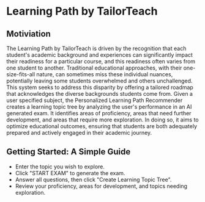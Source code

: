 #  Learning Path by TailorTeach

## Motiviation
The  Learning Path by TailorTeach is driven by the recognition that each student's academic background and experiences can significantly impact their readiness for a particular course, and this readiness often varies from one student to another. Traditional educational approaches, with their one-size-fits-all nature, can sometimes miss these individual nuances, potentially leaving some students overwhelmed and others unchallenged. This system seeks to address this disparity by offering a tailored roadmap that acknowledges the diverse backgrounds students come from. Given a user specified subject, the Personalized Learning Path Recommender creates a learning topic tree by analyzing the user's performance in an AI generated exam. It identifies areas of proficiency, areas that need further development, and areas that require more exploration. In doing so, it aims to optimize educational outcomes, ensuring that students are both adequately prepared and actively engaged in their academic journey.

## Getting Started: A Simple Guide

- Enter the topic you wish to explore.
- Click "START EXAM" to generate the exam.
- Answer all questions, then click "Create Learning Topic Tree".
- Review your proficiency, areas for development, and topics needing exploration.


